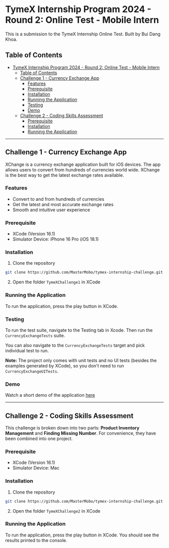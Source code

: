 # TymeX Internship Program 2024 - Round 2: Online Test - Mobile Intern

This is a submission to the TymeX Internship Online Test. Built by Bui Dang Khoa.

## Table of Contents

- [TymeX Internship Program 2024 - Round 2: Online Test - Mobile Intern](#tymex-internship-program-2024---round-2-online-test---mobile-intern)
  - [Table of Contents](#table-of-contents)
  - [Challenge 1 - Currency Exchange App](#challenge-1---currency-exchange-app)
    - [Features](#features)
    - [Prerequisite](#prerequisite)
    - [Installation](#installation)
    - [Running the Application](#running-the-application)
    - [Testing](#testing)
    - [Demo](#demo)
  - [Challenge 2 - Coding Skills Assessment](#challenge-2---coding-skills-assessment)
    - [Prerequisite](#prerequisite-1)
    - [Installation](#installation-1)
    - [Running the Application](#running-the-application-1)

---

## Challenge 1 - Currency Exchange App

XChange is a currency exchange application built for iOS devices. The app allows users to convert from hundreds of currencies world wide. XChange is the best way to get the latest exchange rates available.

### Features

-   Convert to and from hundreds of currencies
-   Get the latest and most accurate exchange rates
-   Smooth and intuitive user experience

### Prerequisite

-   XCode (Version 16.1)
-   Simulator Device: iPhone 16 Pro (iOS 18.1)

### Installation

1.  Clone the repository

```bash
git clone https://github.com/MasterMobo/tymex-internship-challenge.git
```

2. Open the folder `TymeXChallenge1` in XCode

### Running the Application

To run the application, press the play button in XCode.

### Testing

To run the test suite, navigate to the Testing tab in Xcode. Then run the `CurrencyExchangeTests` suite.

You can also navigate to the `CurrencyExchangeTests` target and pick individual test to run.

**Note:** The project only comes with unit tests and no UI tests (besides the examples generated by XCode), so you don't need to run `CurrencyExchangeUITests`.

### Demo

Watch a short demo of the application [here](https://youtu.be/ErF3cQQAc5c)

---

## Challenge 2 - Coding Skills Assessment

This challenge is broken down into two parts: **Product Inventory Management** and **Finding Missing Number**. For convenience, they have been combined into one project.

### Prerequisite

-   XCode (Version 16.1)
-   Simulator Device: Mac

### Installation

1.  Clone the repository

```bash
git clone https://github.com/MasterMobo/tymex-internship-challenge.git
```

2. Open the folder `TymeXChallenge2` in XCode

### Running the Application

To run the application, press the play button in XCode. You should see the results printed to the console.
